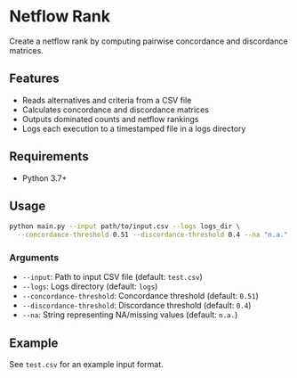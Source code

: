 # Netflow Rank

Create a netflow rank by computing pairwise concordance and discordance matrices.

## Features

- Reads alternatives and criteria from a CSV file
- Calculates concordance and discordance matrices
- Outputs dominated counts and netflow rankings
- Logs each execution to a timestamped file in a logs directory

## Requirements

- Python 3.7+

## Usage

```bash
python main.py --input path/to/input.csv --logs logs_dir \
  --concordance-threshold 0.51 --discordance-threshold 0.4 --na "n.a."
```

### Arguments

- `--input`: Path to input CSV file (default: `test.csv`)
- `--logs`: Logs directory (default: `logs`)
- `--concordance-threshold`: Concordance threshold (default: `0.51`)
- `--discordance-threshold`: Discordance threshold (default: `0.4`)
- `--na`: String representing NA/missing values (default: `n.a.`)

## Example

See `test.csv` for an example input format.
